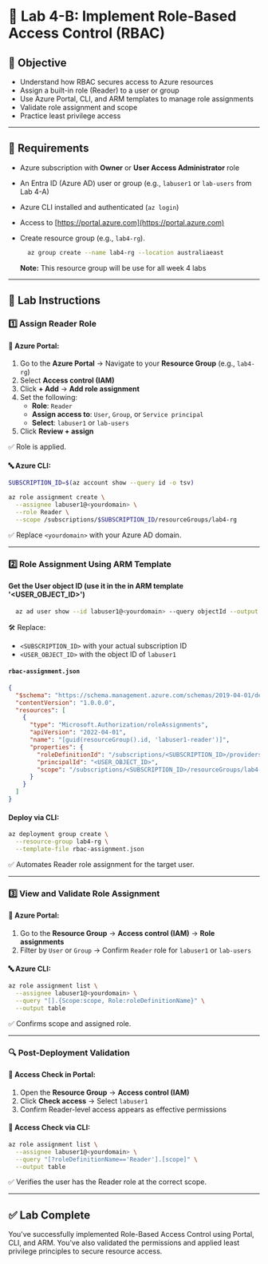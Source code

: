 # 🔐 Lab 4-B: Implement Role-Based Access Control (RBAC)

## 🎯 Objective

- Understand how RBAC secures access to Azure resources
- Assign a built-in role (Reader) to a user or group
- Use Azure Portal, CLI, and ARM templates to manage role assignments
- Validate role assignment and scope
- Practice least privilege access

---

## 🧰 Requirements

- Azure subscription with **Owner** or **User Access Administrator** role
- An Entra ID (Azure AD) user or group (e.g., `labuser1` or `lab-users` from Lab 4-A)
- Azure CLI installed and authenticated (`az login`)
- Access to [https://portal.azure.com](https://portal.azure.com)
- Create resource group (e.g., `lab4-rg`). 

  ```bash
    az group create --name lab4-rg --location australiaeast
  ```
  **Note:** This resource group will be use for all week 4 labs
---

## 👣 Lab Instructions

### 1️⃣ Assign Reader Role

#### 🔹 Azure Portal:

1. Go to the **Azure Portal** → Navigate to your **Resource Group** (e.g., `lab4-rg`)
2. Select **Access control (IAM)**
3. Click **+ Add** → **Add role assignment**
4. Set the following:
   - **Role**: `Reader`
   - **Assign access to**: `User`, `Group`, or `Service principal`
   - **Select**: `labuser1` or `lab-users`
5. Click **Review + assign**

✅ Role is applied.

#### 🔤 Azure CLI:

```bash
SUBSCRIPTION_ID=$(az account show --query id -o tsv)

az role assignment create \
  --assignee labuser1@<yourdomain> \
  --role Reader \
  --scope /subscriptions/$SUBSCRIPTION_ID/resourceGroups/lab4-rg
```

✅ Replace `<yourdomain>` with your Azure AD domain.

---

### 2️⃣ Role Assignment Using ARM Template

#### Get the User object ID (use it in the in ARM template '<USER_OBJECT_ID>')

```bash
  az ad user show --id labuser1@<yourdomain> --query objectId --output tsv
```
🛠 Replace:

- `<SUBSCRIPTION_ID>` with your actual subscription ID
- `<USER_OBJECT_ID>` with the object ID of `labuser1`

#### `rbac-assignment.json`

```json
{
  "$schema": "https://schema.management.azure.com/schemas/2019-04-01/deploymentTemplate.json#",
  "contentVersion": "1.0.0.0",
  "resources": [
    {
      "type": "Microsoft.Authorization/roleAssignments",
      "apiVersion": "2022-04-01",
      "name": "[guid(resourceGroup().id, 'labuser1-reader')]",
      "properties": {
        "roleDefinitionId": "/subscriptions/<SUBSCRIPTION_ID>/providers/Microsoft.Authorization/roleDefinitions/acdd72a7-3385-48ef-bd42-f606fba81ae7",
        "principalId": "<USER_OBJECT_ID>",
        "scope": "/subscriptions/<SUBSCRIPTION_ID>/resourceGroups/lab4-rg"
      }
    }
  ]
}
```

#### Deploy via CLI:

```bash
az deployment group create \
  --resource-group lab4-rg \
  --template-file rbac-assignment.json
```

✅ Automates Reader role assignment for the target user.

---

### 3️⃣ View and Validate Role Assignment

#### 🔹 Azure Portal:

1. Go to the **Resource Group** → **Access control (IAM)** → **Role assignments**
2. Filter by `User` or `Group` → Confirm `Reader` role for `labuser1` or `lab-users`

#### 🔤 Azure CLI:

```bash
az role assignment list \
  --assignee labuser1@<yourdomain> \
  --query "[].{Scope:scope, Role:roleDefinitionName}" \
  --output table
```

✅ Confirms scope and assigned role.

---

### 🔍 Post-Deployment Validation

#### 🧪 Access Check in Portal:

1. Open the **Resource Group** → **Access control (IAM)**
2. Click **Check access** → Select `labuser1`
3. Confirm Reader-level access appears as effective permissions

#### 🧪 Access Check via CLI:

```bash
az role assignment list \
  --assignee labuser1@<yourdomain> \
  --query "[?roleDefinitionName=='Reader'].[scope]" \
  --output table
```

✅ Verifies the user has the Reader role at the correct scope.

---

## ✅ Lab Complete

You've successfully implemented Role-Based Access Control using Portal, CLI, and ARM. You've also validated the permissions and applied least privilege principles to secure resource access.

